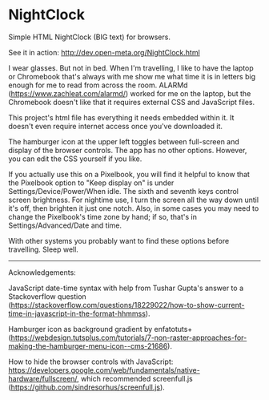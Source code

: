 # NightClock
Simple HTML NightClock (BIG text) for browsers.

See it in action: http://dev.open-meta.org/NightClock.html

I wear glasses. But not in bed. When I'm travelling, I like to have the laptop or Chromebook that's always with me show me what time it is in letters big enough for me to read from across the room. ALARMd (https://www.zachleat.com/alarmd/) worked for me on the laptop, but the Chromebook doesn't like that it requires external CSS and JavaScript files.

This project's html file has everything it needs embedded within it. It doesn't even require internet access once you've downloaded it.

The hamburger icon at the upper left toggles between full-screen and display of the browser controls. The app has no other options. However, you can edit the CSS yourself if you like.

If you actually use this on a Pixelbook, you will find it helpful to know that the Pixelbook option to "Keep display on" is under Settings/Device/Power/When idle. The sixth and seventh keys control screen brightness. For nightime use, I turn the screen all the way down until it's off, then brighten it just one notch. Also, in some cases you may need to change the Pixelbook's time zone by hand; if so, that's in Settings/Advanced/Date and time.

With other systems you probably want to find these options before travelling. Sleep well.

----------------
Acknowledgements:

JavaScript date-time syntax with help from Tushar Gupta's answer to a Stackoverflow question (https://stackoverflow.com/questions/18229022/how-to-show-current-time-in-javascript-in-the-format-hhmmss).

Hamburger icon as background gradient by enfatotuts+ (https://webdesign.tutsplus.com/tutorials/7-non-raster-approaches-for-making-the-hamburger-menu-icon--cms-21686).

How to hide the browser controls with JavaScript: https://developers.google.com/web/fundamentals/native-hardware/fullscreen/, which recommended screenfull.js (https://github.com/sindresorhus/screenfull.js).

